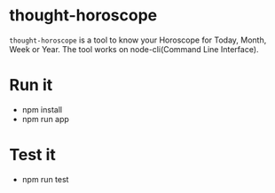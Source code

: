 # thought-horoscope
`thought-horoscope` is a tool to know your Horoscope for Today, Month, Week or Year. The tool works on node-cli(Command Line Interface).

# Run it

- npm install
- npm run app

# Test it
 - npm run test
